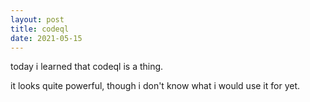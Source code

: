 ```yaml
---
layout: post
title: codeql
date: 2021-05-15
---
```


today i learned that codeql is a thing. 

it looks quite powerful, though i don't know what i would use it for yet.
